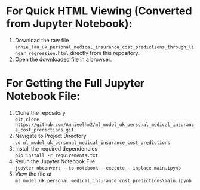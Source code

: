 # For Quick HTML Viewing (Converted from Jupyter Notebook):
1. Download the raw file ```annie_lau_uk_personal_medical_insurance_cost_predictions_through_linear_regression.html``` directly from this repository.  
2. Open the downloaded file in a browser.  

# For Getting the Full Jupyter Notebook File: 
1. Clone the repository  
```git clone https://github.com/Annieelhm2/ml_model_uk_personal_medical_insurance_cost_predictions.git```
2. Navigate to Project Directory  
```cd ml_model_uk_personal_medical_insurance_cost_predictions```
3. Install the required dependencies  
```pip install -r requirements.txt```
4. Rerun the Jupyter Notebook File  
```jupyter nbconvert --to notebook --execute --inplace main.ipynb```  
5. View the file at  
```ml_model_uk_personal_medical_insurance_cost_predictions\main.ipynb```
